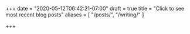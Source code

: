 +++
date = "2020-05-12T06:42:21-07:00"
draft = true
title = "Click to see most recent blog posts"
aliases = [
    "/posts/",
    "/writing/"
]

+++



